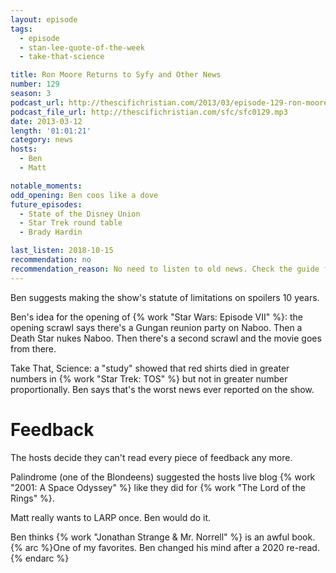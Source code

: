 ```yaml
---
layout: episode
tags:
  - episode
  - stan-lee-quote-of-the-week
  - take-that-science

title: Ron Moore Returns to Syfy and Other News
number: 129
season: 3
podcast_url: http://thescifichristian.com/2013/03/episode-129-ron-moore-returns-to-syfy-and-other-news/
podcast_file_url: http://thescifichristian.com/sfc/sfc0129.mp3
date: 2013-03-12
length: '01:01:21'
category: news
hosts:
  - Ben
  - Matt

notable_moments:
odd_opening: Ben coos like a dove
future_episodes:
  - State of the Disney Union
  - Star Trek round table
  - Brady Hardin

last_listen: 2018-10-15
recommendation: no
recommendation_reason: No need to listen to old news. Check the guide for what's interesting in hindsight.
---
```

Ben suggests making the show's statute of limitations on spoilers 10 years.

Ben's idea for the opening of {% work "Star Wars: Episode VII" %}: the opening scrawl says there's a Gungan reunion party on Naboo. Then a Death Star nukes Naboo. Then there's a second scrawl and the movie goes from there.

Take That, Science: a "study" showed that red shirts died in greater numbers in {% work "Star Trek: TOS" %} but not in greater number proportionally. Ben says that's the worst news ever reported on the show.



# Feedback
The hosts decide they can't read every piece of feedback any more.

Palindrome (one of the Blondeens) suggested the hosts live blog {% work "2001: A Space Odyssey" %} like they did for {% work "The Lord of the Rings" %}.

Matt really wants to LARP once. Ben would do it.

Ben thinks {% work "Jonathan Strange & Mr. Norrell" %} is an awful book. 
{% arc %}One of my favorites. Ben changed his mind after a 2020 re-read.{% endarc %}